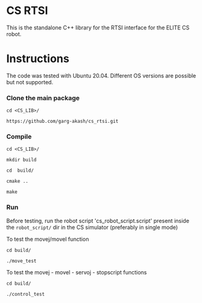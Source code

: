 # CS RTSI
This is the standalone C++ library for the RTSI interface for the ELITE CS robot.

# Instructions

The code was tested with Ubuntu 20.04. Different OS versions are possible but not supported.

### Clone the main package

`cd <CS_LIB>/`

`https://github.com/garg-akash/cs_rtsi.git`

### Compile 

`cd <CS_LIB>/`

`mkdir build`

`cd  build/`

`cmake ..`

`make`

### Run

Before testing, run the robot script 'cs_robot_script.script' present inside the `robot_script/` dir in the CS simulator (preferably in single mode)

To test the movej/movel function

`cd build/`

`./move_test`

To test the movej - movel - servoj - stopscript functions

`cd build/`

`./control_test`